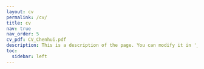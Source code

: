 ```yaml
---
layout: cv
permalink: /cv/
title: cv
nav: true
nav_order: 5
cv_pdf: CV_Chenhui.pdf
description: This is a description of the page. You can modify it in '_pages/cv.md'. You can also change or remove the top pdf download button.
toc:
  sidebar: left
---
```


